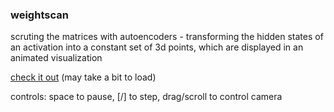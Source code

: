 ### weightscan

scruting the matrices with autoencoders - transforming the hidden states of an activation into a constant set of 3d points, which are displayed in an animated visualization

[check it out](https://ristew.github.io/weightscan/visualize.html) (may take a bit to load)

controls: space to pause, [/] to step, drag/scroll to control camera
